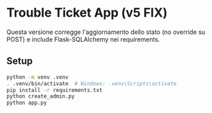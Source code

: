 # Trouble Ticket App (v5 FIX)
Questa versione corregge l'aggiornamento dello stato (no override su POST) e include Flask-SQLAlchemy nei requirements.

## Setup
```bash
python -m venv .venv
. .venv/bin/activate  # Windows: .venv\Scripts\activate
pip install -r requirements.txt
python create_admin.py
python app.py
```
